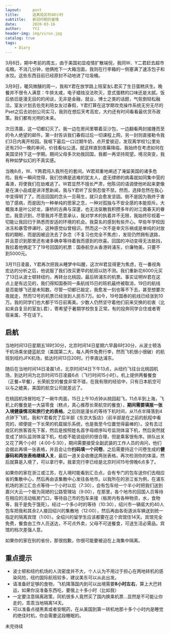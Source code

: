 ```yaml
---
layout:     post
title:      逃离疫区的48小时
subtitle:   新冠时期的基情
date:       2020-03-16
author:     YYJ
header-img: img/virus.jpg
catalog: true
tags:
    - Diary
---
```


3月6日，期中考前的周五，由于美国初显疫情扩散端倪，我同W、Y二君赶去超市屯粮。不消几分钟，他俩抢下一大箱泡面，我则在行李箱的一侧塞满了速冻包子和水饺。这些东西目前已经原封不动地进了垃圾桶。

3月9日，暖风微醺的周一，我和Y君在放学路上陪室友L君买了生日蛋糕庆生。晚餐并不很令人满意：牛排太咸，电子蜡烛没法吹灭，意式蛋糕的口味还是太腻。饭后依旧是漫无目的的闲谈，无非是金融，就业，博士之类的话题，气氛倒轻松融洽。室友计划去伯克利陪女友过春假，Y君打算在这学期攻克操作系统无穷无尽的Pset之后去初创公司实习，我则在想后天考高宏，大约还有时间看看最优货币政策。我们都有光明的未来。

次日清晨，这一切都幻灭了。我一边在房间里嚼着豆沙包，一边翻看两封接踵而至的令人绝望的邮件。第一封告诉我们春假过后一切课程上网，另一封则直接勒令我们3日内离开校园。我咽下最后一口过期牛奶，点开爱彼迎，发现离学校1公里处还有250一晚的单间，价钱看似公道。就这样直到夜幕降临，我始终在考虑如何在美国坚持下这一学期。期间父母多次劝我回国，我都一再坚持观望。境况突变，我有种如梦似幻的不真实感。

当晚8点，W、Y两君闯入我所在的套间。W君郑重地阐述了淹留美国的诸多危险。我有一瞬间觉得，我们仿佛是逃难的犹太人，虚无缥缈的病毒就如同集中营的毒液，将使我们在劫难逃了。W君显然不擅长严肃，他陈词的语调使他听起来更像是在演小品或是讲洋葱新闻，我与Y君听了反倒忍俊不禁。然而，选择忽然在我心中变得明了了。而且回国的念头一旦萌生，就只会愈发坚固。倒不是因为我终于害怕了感病，而是因为一种单纯的思家之念，一种对孤独与不安全感的本能拒斥。大概我本是叶公好龙，康桥的古典与深邃，也无法驱散我积攒多年的对江南春天的眷恋。我意识到，尽管我并不愿意承认，我对学术的执着并不无限，我始终珍视着一切能让我回归于熟悉而安适的环境的机会。我莫名的感到有些开心。早些年学校因冰冻和暴雪停课时，这种感觉似曾相识。然而这一次不是幸灾乐祸或是单纯的对放假的期盼，而是因被迫洗去了杂念（不复习也完全不焦虑），发现仍然拥有退路，并且意识到那里还有诸多确幸等待着我而感到的欣喜。回国的冲动变得无法抵挡，我拉着他俩定下了19号回国的机票：国泰航空从香港转浦东，价廉物美，只要不到5000元。

3月11日凌晨，Y君再次把我从睡梦中叫醒，这次W君显得更为焦虑，在一番视角宏达的分析之后，他说服了我们改买更早的航班以防不测。我们重新花6000元买了13日从波士顿转纽约，再转台北桃园，最后转浦东的机票。事实证明W君在这点上是有远见的，我们得知国泰同一条航线15日的班机最终被取消，19日的航线是否能够飞还是未知数。尽管一切都已敲定，我愈发一刻也等不下去，甚至想要次夜就走，然而12号的机票已经涨到人民币7万。如今，19号国泰的航线已经涨到10万。我的同学们也大都于15日前离美。少数人仍然坚守着他们前来交换的初衷（比如来自复旦的室友L君），寄希望于暑期学校恢复正常。有的投奔同学合住或者寄宿亲属，不在话下。



## 启航

当地时间13日星期五18时30分，北京时间14日星期六早晨6时30分，从波士顿洛干机场乘坐捷蓝航空（美国第二大，每人两件免费行李，然而飞机很小很破）的航班到纽约JFK机场，抵达时间13日20时。行李直达浦东。

随后在当地时间14日凌晨1点，北京时间14日下午13点，从纽约飞往台北桃园机场，到达时间为北京时间15日凌晨6点（飞行时间15小时）。机上提供两餐餐食（正餐+早餐），长荣航空的餐食非常不错，在我有限的经验中，只有日本航空可以与之媲美，美国的航空公司就差远了。

在桃园机场冒险吃了一碗牛肉面，15日上午10点钟从桃园起飞，11点半到上海，飞机上的餐食是一大袋零食（糕点，真心推荐长荣航空的餐食），**期间需要填报一张入境健康情况和旅行史的表格**。之后则是漫长的等待下机时间，从11点半降落到4点钟下飞机，我和Y君看完了后半部《东京大饭店》（前半部是在之前的航程中看完的，顺便提一下长荣的机载娱乐系统，也是我至今位置觉得最棒的）。没有去过疫区的旅客首先下客，然后是按照姓名首字母顺序叫号监测体温下机，然后突然就变成了排队监测体温下机，检疫不能说组织的很合理，但是乘客很有序。排队出关又花了两个小时（4:00-5:30），期间需要接受全副武装的工作人员的询问，他们会据此再填一张表格，并且会让你**扫码填一个问卷**。之后需要持这个问卷生成的**健康码和两张表格继续入关**，最后一道关会收缴这两张表格，再次检测你的体温，然后就算是入境了，可以拿行李。我拿完行李已经是北京时间15号傍晚6点多了。



如果你的家在浙江或江苏，在入境时能看到汇合点，会有专门的包车送你们去相应省的集散中心，然后再由该集散中心发往各地市。以我所在的浙江省为例，在浦东机场的浙江汇合点等待一个小时以后（7:30），会有包车经一个半小时把我们送到嘉兴大云一个极为简陋的公路管理站（9:00），在那里，各个地市的回国人员等待在相应的活动板房门口，等待自己市的包车来接（板房内有各种物资，水，食物等，我于是免于饿死）。经过一个多小时的等待（10:30），绍兴市一辆偌大的40人包车把我和其余2人接回绍兴的集散地（12:00），然后再由各街道派车辆送到统一指定的隔离宾馆（1:00）。全绍兴的留学生应该都要在这个宾馆住14天。宾馆完全免费，餐食由工作人员送达，不可点外卖，父母不可送餐食，可送生活必需品。宾馆的档次差强人意。

如果你的家在别的省份，那很抱歉，你很可能要被迫在上海集中隔离。



## 重点提示

- 波士顿和纽约机场的人流密度并不大，个人认为不用过于担心在两地转机的感染风险，纽约国际航班较多，建议美东可以从此出发。
- 请准备好足够的食物，飞机降落国内到可以出境需要**8小时左右**，算上大巴转运，如果你没准备东西吃，要俄上十多小时（比如我）
- 一定要注意隔离政策，同机很多人竟然买了国内换乘机票...显然是不可能让你走的，乖乖当地隔离14天。
- 可以准备点褪黑素或者安眠药，在从美国到第一转机地那十多个小时内是睡觉的绝佳时机，你会需要这段睡眠的。





未完待续



